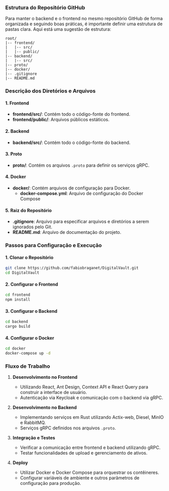 ### Estrutura do Repositório GitHub

Para manter o backend e o frontend no mesmo repositório GitHub de forma organizada e seguindo boas práticas, é importante definir uma estrutura de pastas clara. Aqui está uma sugestão de estrutura:

```
root/
|-- frontend/
|   |-- src/
|   |-- public/
|-- backend/
|   |-- src/
|-- proto/
|-- docker/
|-- .gitignore
|-- README.md
```

### Descrição dos Diretórios e Arquivos

#### 1. Frontend

- **frontend/src/**: Contém todo o código-fonte do frontend.
- **frontend/public/**: Arquivos públicos estáticos.

#### 2. Backend

- **backend/src/**: Contém todo o código-fonte do backend.

#### 3. Proto

- **proto/**: Contém os arquivos `.proto` para definir os serviços gRPC.

#### 4. Docker

- **docker/**: Contém arquivos de configuração para Docker.
  - **docker-compose.yml**: Arquivo de configuração do Docker Compose 

#### 5. Raiz do Repositório

- **.gitignore**: Arquivo para especificar arquivos e diretórios a serem ignorados pelo Git.
- **README.md**: Arquivo de documentação do projeto.

### Passos para Configuração e Execução

#### 1. Clonar o Repositório

```bash
git clone https://github.com/fabiobraganet/DigitalVault.git
cd DigitalVault
```

#### 2. Configurar o Frontend

```bash
cd frontend
npm install
```

#### 3. Configurar o Backend

```bash
cd backend
cargo build
```

#### 4. Configurar o Docker

```bash
cd docker
docker-compose up -d
```

### Fluxo de Trabalho

1. **Desenvolvimento no Frontend**
   - Utilizando React, Ant Design, Context API e React Query para construir a interface de usuário.
   - Autenticação via Keycloak e comunicação com o backend via gRPC.

2. **Desenvolvimento no Backend**
   - Implementando serviços em Rust utilizando Actix-web, Diesel, MinIO e RabbitMQ.
   - Serviços gRPC definidos nos arquivos `.proto`.

3. **Integração e Testes**
   - Verificar a comunicação entre frontend e backend utilizando gRPC.
   - Testar funcionalidades de upload e gerenciamento de ativos.

4. **Deploy**
   - Utilizar Docker e Docker Compose para orquestrar os contêineres.
   - Configurar variáveis de ambiente e outros parâmetros de configuração para produção.
